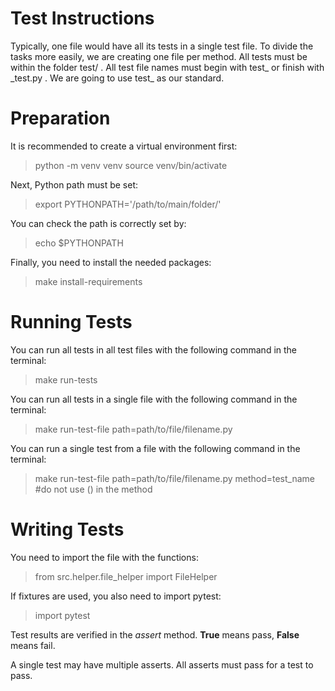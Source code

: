 # Test Instructions

Typically, one file would have all its tests in a single test file. To divide the tasks more easily, we are creating one file per method.
All tests must be within the folder test/ .
All test file names must begin with test_ or finish with \_test.py . We are going to use test_ as our standard.

# Preparation
It is recommended to create a virtual environment first:
>python -m venv venv
>source venv/bin/activate


Next, Python path must be set:
>export PYTHONPATH='/path/to/main/folder/'

You can check the path is correctly set by:
>echo $PYTHONPATH

Finally, you need to install the needed packages:
>make install-requirements

# Running Tests
You can run all tests in all test files with the following command in the terminal:
>make run-tests

You can run all tests in a single file with the following command in the terminal:
>make run-test-file path=path/to/file/filename.py

You can run a single test from a file with the following command in the terminal:
>make run-test-file path=path/to/file/filename.py method=test_name      #do not use () in the method


# Writing Tests
You need to import the file with the functions:
>from src.helper.file_helper import FileHelper

If fixtures are used, you also need to import pytest:
>import pytest

Test results are verified in the *assert* method. __True__ means pass, __False__ means fail.

A single test may have multiple asserts. All asserts must pass for a test to pass.